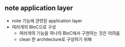 ## note application layer

 - note 기능에 관련된 application layer
 - 여러개의 BloC으로 구성
    - 여러개의 기능을 하나의 BloC에서 구현하는 것은 어려움
    - clean 한 architecture로 구성하기 위해
